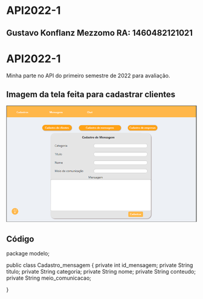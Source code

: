 # API2022-1
 
## Gustavo Konflanz Mezzomo RA: 1460482121021

# API2022-1
Minha parte no API do primeiro semestre de 2022 para avaliação.


## Imagem da tela feita para cadastrar clientes
<img src="https://github.com/gustavomezzomo/API2022-1/blob/main/tela-cadastro-clientes.PNG">


## Código

package modelo;

public class Cadastro_mensagem {
    private int id_mensagem;
    private String titulo;
    private String categoria;
    private String nome;
    private String conteudo;
    private String meio_comunicacao;
    

}

